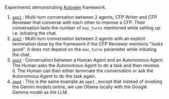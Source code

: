 Experiments demonstrating [Autogen](https://github.com/microsoft/autogen) framework. 

1. [`app1`](app1) : Multi-turn conversation between 2 agents, CFP Writer and CFP Reviewer that converse with each other to improve a CFP. Their conversation lasts the number of `max_turns` mentioned while setting up i.e. initiating the chat. 
2. [`app2`](app2) : Multi-turn conversation between 2 agents with an explicit termination done by the framework if the CFP Reviewer mentions "looks good". It does not depend on the `max_turns` parameter while initiating the chat. 
3. [`app3`](app3) : Conversation between a Human Agent and an Autonomous Agent. The Human asks the Autonomous Agent to do a task and then reviews it. The Human can then either terminate the conversation or ask the Autonomous Agent to do the task again. 
4. [`app4`](app4) : This is the same example as `app3` , except that instead of invoking the Gemini models online, we use Ollama locally with the Google Gemma model as the LLM. 
